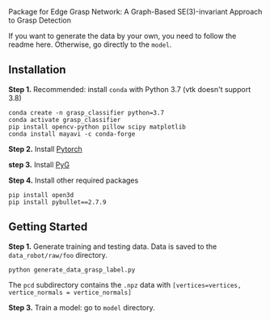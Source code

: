 Package for Edge Grasp Network: A Graph-Based SE(3)-invariant Approach to Grasp Detection

If you want to generate the data by your own, you need to follow the readme here. Otherwise, go directly to the `model`.
## Installation
**Step 1.** Recommended: install `conda` with Python 3.7 (vtk doesn't support 3.8)

```shell
conda create -n grasp_classifier python=3.7
conda activate grasp_classifier
pip install opencv-python pillow scipy matplotlib
conda install mayavi -c conda-forge
```
**Step 2.** Install [Pytorch](https://pytorch.org/get-started/locally/)

**step 3.** Install [PyG](https://pytorch-geometric.readthedocs.io/en/latest/notes/installation.html)

**Step 4.** Install other required packages

```shell
pip install open3d
pip install pybullet==2.7.9
```

## Getting Started
**Step 1.** Generate training and testing data. Data is saved to the `data_robot/raw/foo` directory.

```shell
python generate_data_grasp_label.py
```
The `pcd` subdirectory contains the `.npz` data with `[vertices=vertices, vertice_normals = vertice_normals]`

**Step 3.** Train a model: go to `model` directory.
